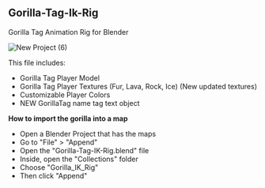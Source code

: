Gorilla-Tag-Ik-Rig
----------------------------------------

Gorilla Tag Animation Rig for Blender

![New Project (6)](https://github.com/user-attachments/assets/7fef4430-be17-477f-bf85-69ec7ba2887e) 

This file includes:

* Gorilla Tag Player Model
* Gorilla Tag Player Textures (Fur, Lava, Rock, Ice) (New updated textures)
* Customizable Player Colors
* NEW GorillaTag name tag text object
  
__How to import the gorilla into a map__

* Open a Blender Project that has the maps
* Go to "File" > "Append"
* Open the "Gorilla-Tag-IK-Rig.blend" file
* Inside, open the "Collections" folder
* Choose "Gorilla_IK_Rig"
* Then click "Append"
